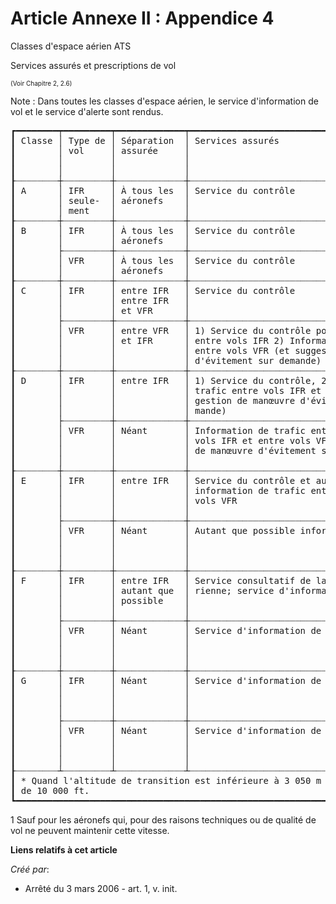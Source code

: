 # Article Annexe II : Appendice 4

Classes d'espace aérien ATS

Services assurés et prescriptions de vol

<font size="1">(Voir Chapitre 2, 2.6) </font>

Note : Dans toutes les classes d'espace aérien, le service d'information de vol et le service d'alerte sont rendus.

<pre>
┏━━━━━━━━┯━━━━━━━━━┯━━━━━━━━━━━━━┯━━━━━━━━━━━━━━━━━━━━━━━━━━━━━━━━━━━━━━━━━━━━┯━━━━━━━━━━━━━━━━━━┯━━━━━━━━━━━━━━┯━━━━━━━━━━━┓
┃ Classe │ Type de │ Séparation  │ Services assurés                           │ Limitation de    │ Radiocommu-  │ Autorisa- ┃
┃        │ vol     │ assurée     │                                            │ vitesse* (VI =   │ nications    │ tion ATC  ┃
┃        │         │             │                                            │ Vitesse Indi-    │ obligatoires │ requise   ┃
┃        │         │             │                                            │ quée)            │              │           ┃
┠┈┈┈┈┈┈┈┈┼┈┈┈┈┈┈┈┈┈┼┈┈┈┈┈┈┈┈┈┈┈┈┈┼┈┈┈┈┈┈┈┈┈┈┈┈┈┈┈┈┈┈┈┈┈┈┈┈┈┈┈┈┈┈┈┈┈┈┈┈┈┈┈┈┈┈┈┈┼┈┈┈┈┈┈┈┈┈┈┈┈┈┈┈┈┈┈┼┈┈┈┈┈┈┈┈┈┈┈┈┈┈┼┈┈┈┈┈┈┈┈┈┈┈┨
┃ A      │ IFR     │ À tous les  │ Service du contrôle                        │ Sans objet       │ Continues    │ Oui       ┃
┃        │ seule-  │ aéronefs    │                                            │                  │ deux sens    │           ┃
┃        │ ment    │             │                                            │                  │              │           ┃
┠┈┈┈┈┈┈┈┈┼┈┈┈┈┈┈┈┈┈┼┈┈┈┈┈┈┈┈┈┈┈┈┈┼┈┈┈┈┈┈┈┈┈┈┈┈┈┈┈┈┈┈┈┈┈┈┈┈┈┈┈┈┈┈┈┈┈┈┈┈┈┈┈┈┈┈┈┈┼┈┈┈┈┈┈┈┈┈┈┈┈┈┈┈┈┈┈┼┈┈┈┈┈┈┈┈┈┈┈┈┈┈┼┈┈┈┈┈┈┈┈┈┈┈┨
┃ B      │ IFR     │ À tous les  │ Service du contrôle                        │ Sans objet       │ Continues    │ Oui       ┃
┃        │         │ aéronefs    │                                            │                  │ deux sens    │           ┃
┃        ├┈┈┈┈┈┈┈┈┈┼┈┈┈┈┈┈┈┈┈┈┈┈┈┼┈┈┈┈┈┈┈┈┈┈┈┈┈┈┈┈┈┈┈┈┈┈┈┈┈┈┈┈┈┈┈┈┈┈┈┈┈┈┈┈┈┈┈┈┼┈┈┈┈┈┈┈┈┈┈┈┈┈┈┈┈┈┈┼┈┈┈┈┈┈┈┈┈┈┈┈┈┈┼┈┈┈┈┈┈┈┈┈┈┈┨
┃        │ VFR     │ À tous les  │ Service du contrôle                        │ Sans objet       │ Continues    │ Oui       ┃
┃        │         │ aéronefs    │                                            │                  │ deux sens    │           ┃
┠┈┈┈┈┈┈┈┈┼┈┈┈┈┈┈┈┈┈┼┈┈┈┈┈┈┈┈┈┈┈┈┈┼┈┈┈┈┈┈┈┈┈┈┈┈┈┈┈┈┈┈┈┈┈┈┈┈┈┈┈┈┈┈┈┈┈┈┈┈┈┈┈┈┈┈┈┈┼┈┈┈┈┈┈┈┈┈┈┈┈┈┈┈┈┈┈┼┈┈┈┈┈┈┈┈┈┈┈┈┈┈┼┈┈┈┈┈┈┈┈┈┈┈┨
┃ C      │ IFR     │ entre IFR   │ Service du contrôle                        │ Sans objet       │ Continues    │ Oui       ┃
┃        │         │ entre IFR   │                                            │                  │ deux sens    │           ┃
┃        │         │ et VFR      │                                            │                  │              │           ┃
┃        ├┈┈┈┈┈┈┈┈┈┼┈┈┈┈┈┈┈┈┈┈┈┈┈┼┈┈┈┈┈┈┈┈┈┈┈┈┈┈┈┈┈┈┈┈┈┈┈┈┈┈┈┈┈┈┈┈┈┈┈┈┈┈┈┈┈┈┈┈┼┈┈┈┈┈┈┈┈┈┈┈┈┈┈┈┈┈┈┼┈┈┈┈┈┈┈┈┈┈┈┈┈┈┼┈┈┈┈┈┈┈┈┈┈┈┨
┃        │ VFR     │ entre VFR   │ 1) Service du contrôle pour séparation     │ 250 kt VI 1 au-  │ Continues    │ Oui       ┃
┃        │         │ et IFR      │ entre vols IFR 2) Information de trafic    │ dessous de 3 050 │ deux sens    │           ┃
┃        │         │             │ entre vols VFR (et suggestion de manœuvre  │ m (10 000 ft)    │              │           ┃
┃        │         │             │ d'évitement sur demande)                   │ AMSL             │              │           ┃
┠┈┈┈┈┈┈┈┈┼┈┈┈┈┈┈┈┈┈┼┈┈┈┈┈┈┈┈┈┈┈┈┈┼┈┈┈┈┈┈┈┈┈┈┈┈┈┈┈┈┈┈┈┈┈┈┈┈┈┈┈┈┈┈┈┈┈┈┈┈┈┈┈┈┈┈┈┈┼┈┈┈┈┈┈┈┈┈┈┈┈┈┈┈┈┈┈┼┈┈┈┈┈┈┈┈┈┈┈┈┈┈┼┈┈┈┈┈┈┈┈┈┈┈┨
┃ D      │ IFR     │ entre IFR   │ 1) Service du contrôle, 2) Information de  │ 250 kt VI 1 au-  │ Continues    │ Oui       ┃
┃        │         │             │ trafic entre vols IFR et vols VFR (et sug- │ dessous de 3 050 │ deux sens    │           ┃
┃        │         │             │ gestion de manœuvre d'évitement sur de-    │ m (10 000 ft)    │              │           ┃
┃        │         │             │ mande)                                     │ AMSL             │              │           ┃
┃        ├┈┈┈┈┈┈┈┈┈┼┈┈┈┈┈┈┈┈┈┈┈┈┈┼┈┈┈┈┈┈┈┈┈┈┈┈┈┈┈┈┈┈┈┈┈┈┈┈┈┈┈┈┈┈┈┈┈┈┈┈┈┈┈┈┈┈┈┈┼┈┈┈┈┈┈┈┈┈┈┈┈┈┈┈┈┈┈┼┈┈┈┈┈┈┈┈┈┈┈┈┈┈┼┈┈┈┈┈┈┈┈┈┈┈┨
┃        │ VFR     │ Néant       │ Information de trafic entre vols VFR et    │ 250 kt VI 1 au-  │ Continues    │ Oui       ┃
┃        │         │             │ vols IFR et entre vols VFR (et suggestion  │ dessous de 3 050 │ deux sens    │           ┃
┃        │         │             │ de manœuvre d'évitement sur demande)       │ m (10 000 ft)    │              │           ┃
┃        │         │             │                                            │ AMSL             │              │           ┃
┠┈┈┈┈┈┈┈┈┼┈┈┈┈┈┈┈┈┈┼┈┈┈┈┈┈┈┈┈┈┈┈┈┼┈┈┈┈┈┈┈┈┈┈┈┈┈┈┈┈┈┈┈┈┈┈┈┈┈┈┈┈┈┈┈┈┈┈┈┈┈┈┈┈┈┈┈┈┼┈┈┈┈┈┈┈┈┈┈┈┈┈┈┈┈┈┈┼┈┈┈┈┈┈┈┈┈┈┈┈┈┈┼┈┈┈┈┈┈┈┈┈┈┈┨
┃ E      │ IFR     │ entre IFR   │ Service du contrôle et autant que possible │ 250 kt VI 1 au-  │ Continues    │ Oui       ┃
┃        │         │             │ information de trafic entre vols IFR et    │ dessous de 3 050 │ deux sens    │           ┃
┃        │         │             │ vols VFR                                   │ m (10 000 ft)    │              │           ┃
┃        │         │             │                                            │ AMSL             │              │           ┃
┃        ├┈┈┈┈┈┈┈┈┈┼┈┈┈┈┈┈┈┈┈┈┈┈┈┼┈┈┈┈┈┈┈┈┈┈┈┈┈┈┈┈┈┈┈┈┈┈┈┈┈┈┈┈┈┈┈┈┈┈┈┈┈┈┈┈┈┈┈┈┼┈┈┈┈┈┈┈┈┈┈┈┈┈┈┈┈┈┈┼┈┈┈┈┈┈┈┈┈┈┈┈┈┈┼┈┈┈┈┈┈┈┈┈┈┈┨
┃        │ VFR     │ Néant       │ Autant que possible information de trafic  │ 250 kt VI 1 au-  │ Non          │ Non       ┃
┃        │         │             │                                            │ dessous de 3 050 │              │           ┃
┃        │         │             │                                            │ m (10 000 ft)    │              │           ┃
┃        │         │             │                                            │ AMSL             │              │           ┃
┠┈┈┈┈┈┈┈┈┼┈┈┈┈┈┈┈┈┈┼┈┈┈┈┈┈┈┈┈┈┈┈┈┼┈┈┈┈┈┈┈┈┈┈┈┈┈┈┈┈┈┈┈┈┈┈┈┈┈┈┈┈┈┈┈┈┈┈┈┈┈┈┈┈┈┈┈┈┼┈┈┈┈┈┈┈┈┈┈┈┈┈┈┈┈┈┈┼┈┈┈┈┈┈┈┈┈┈┈┈┈┈┼┈┈┈┈┈┈┈┈┈┈┈┨
┃ F      │ IFR     │ entre IFR   │ Service consultatif de la circulation aé-  │ 250 kt VI 1 au-  │ Continues    │ Non       ┃
┃        │         │ autant que  │ rienne; service d'information de vol       │ dessous de 3 050 │ deux sens    │           ┃
┃        │         │ possible    │                                            │ m (10 000 ft)    │              │           ┃
┃        │         │             │                                            │ AMSL             │              │           ┃
┃        ├┈┈┈┈┈┈┈┈┈┼┈┈┈┈┈┈┈┈┈┈┈┈┈┼┈┈┈┈┈┈┈┈┈┈┈┈┈┈┈┈┈┈┈┈┈┈┈┈┈┈┈┈┈┈┈┈┈┈┈┈┈┈┈┈┈┈┈┈┼┈┈┈┈┈┈┈┈┈┈┈┈┈┈┈┈┈┈┼┈┈┈┈┈┈┈┈┈┈┈┈┈┈┼┈┈┈┈┈┈┈┈┈┈┈┨
┃        │ VFR     │ Néant       │ Service d'information de vol               │ 250 kt VI 1 au-  │ Non          │ Non       ┃
┃        │         │             │                                            │ dessous de 3 050 │              │           ┃
┃        │         │             │                                            │ m (10 000 ft)    │              │           ┃
┃        │         │             │                                            │ AMSL             │              │           ┃
┠┈┈┈┈┈┈┈┈┼┈┈┈┈┈┈┈┈┈┼┈┈┈┈┈┈┈┈┈┈┈┈┈┼┈┈┈┈┈┈┈┈┈┈┈┈┈┈┈┈┈┈┈┈┈┈┈┈┈┈┈┈┈┈┈┈┈┈┈┈┈┈┈┈┈┈┈┈┼┈┈┈┈┈┈┈┈┈┈┈┈┈┈┈┈┈┈┼┈┈┈┈┈┈┈┈┈┈┈┈┈┈┼┈┈┈┈┈┈┈┈┈┈┈┨
┃ G      │ IFR     │ Néant       │ Service d'information de vol               │ 250 kt VI 1 au-  │ Continues    │ Non       ┃
┃        │         │             │                                            │ dessous de 3 050 │ deux sens    │           ┃
┃        │         │             │                                            │ m (10 000 ft)    │              │           ┃
┃        │         │             │                                            │ AMSL             │              │           ┃
┃        ├┈┈┈┈┈┈┈┈┈┼┈┈┈┈┈┈┈┈┈┈┈┈┈┼┈┈┈┈┈┈┈┈┈┈┈┈┈┈┈┈┈┈┈┈┈┈┈┈┈┈┈┈┈┈┈┈┈┈┈┈┈┈┈┈┈┈┈┈┼┈┈┈┈┈┈┈┈┈┈┈┈┈┈┈┈┈┈┼┈┈┈┈┈┈┈┈┈┈┈┈┈┈┼┈┈┈┈┈┈┈┈┈┈┈┨
┃        │ VFR     │ Néant       │ Service d'information de vol               │ 250 kt VI 1 au-  │ Non          │ Non       ┃
┃        │         │             │                                            │ dessous de 3 050 │              │           ┃
┃        │         │             │                                            │ m (10 000 ft)    │              │           ┃
┃        │         │             │                                            │ AMSL             │              │           ┃
┠┈┈┈┈┈┈┈┈┴┈┈┈┈┈┈┈┈┈┴┈┈┈┈┈┈┈┈┈┈┈┈┈┴┈┈┈┈┈┈┈┈┈┈┈┈┈┈┈┈┈┈┈┈┈┈┈┈┈┈┈┈┈┈┈┈┈┈┈┈┈┈┈┈┈┈┈┈┴┈┈┈┈┈┈┈┈┈┈┈┈┈┈┈┈┈┈┴┈┈┈┈┈┈┈┈┈┈┈┈┈┈┴┈┈┈┈┈┈┈┈┈┈┈┨
┃ * Quand l'altitude de transition est inférieure à 3 050 m (10 000 ft) AMSL, FL 100 est utilisé au lieu                    ┃
┃ de 10 000 ft.                                                                                                             ┃
┗━━━━━━━━━━━━━━━━━━━━━━━━━━━━━━━━━━━━━━━━━━━━━━━━━━━━━━━━━━━━━━━━━━━━━━━━━━━━━━━━━━━━━━━━━━━━━━━━━━━━━━━━━━━━━━━━━━━━━━━━━━━┛
</pre>


1 Sauf pour les aéronefs qui, pour des raisons techniques ou de qualité de vol ne peuvent maintenir cette vitesse.

**Liens relatifs à cet article**

_Créé par_:

  - Arrêté du 3 mars 2006 - art. 1, v. init.
